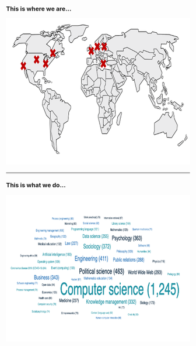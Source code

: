 <!--
.. title: Community
.. slug: community
.. date: 2024-11-21 19:32:05 UTC
.. tags: 
.. category: 
.. link: 
.. description: 
.. type: text
-->

### This is where we are...

<section id="this-is-where-we-are" class="py-5 bg-light" style="margin-bottom: 19px;">
    <div class="container text-center">
        <div class="row justify-content-center">
            <div class="col-md-1"></div>
            <div class="col-md-10">
                <img src="/images/community-map.png" alt="Community Map" class="img-fluid" style="height: 400px; width: auto;">
            </div>
            <div class="col-md-1"></div>
		</div>
	</div>
</section>

---

### This is what we do...

<section id="this-is-what-we-do" class="py-5 bg-light" style="margin-bottom: 19px;">
    <div class="container text-center">
        <div class="row justify-content-center">
            <div class="col-md-1"></div>
            <div class="col-md-10">
                <img src="/images/community-domains.png" alt="Community Domains" class="img-fluid" style="height: 400px; width: auto;">
            </div>
            <div class="col-md-1"></div>
		</div>
	</div>
</section>